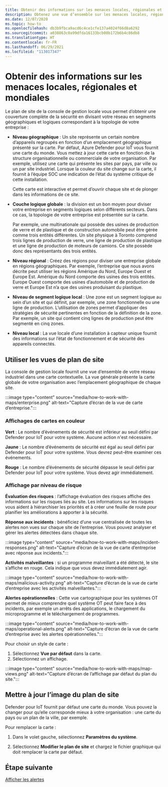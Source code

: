 ```yaml
---
title: Obtenir des informations sur les menaces locales, régionales et mondiales
description: Obtenez une vue d’ensemble sur les menaces locales, régionales et globales à l’aide du plan de site dans la console de gestion locale.
ms.date: 12/07/2020
ms.topic: how-to
ms.openlocfilehash: db3b9fbca9acd6c4ce1cfe137a4024f66d8a6292
ms.sourcegitcommit: a038863c0a99dfda16133bcb08b172b6b4c86db8
ms.translationtype: HT
ms.contentlocale: fr-FR
ms.lasthandoff: 06/29/2021
ms.locfileid: "113017347"
---
```

# <a name="gain-insight-into-global-regional-and-local-threats"></a>Obtenir des informations sur les menaces locales, régionales et mondiales

Le plan de site de la console de gestion locale vous permet d’obtenir une couverture complète de la sécurité en divisant votre réseau en segments géographiques et logiques correspondant à la topologie de votre entreprise :

- **Niveau géographique** : Un site représente un certain nombre d’appareils regroupés en fonction d’un emplacement géographique présenté sur la carte. Par défaut, Azure Defender pour IoT vous fournit une carte du monde. Vous mettez à jour cette carte en fonction de la structure organisationnelle ou commerciale de votre organisation. Par exemple, utilisez une carte qui présente les sites par pays, par ville ou un par site industriel. Lorsque la couleur du site change sur la carte, il fournit à l’équipe SOC une indication de l’état du système critique de cette installation.

  Cette carte est interactive et permet d’ouvrir chaque site et de plonger dans les informations de ce site.

- **Couche logique globale** : la division est un bon moyen pour diviser votre entreprise en segments logiques selon différents secteurs. Dans ce cas, la topologie de votre entreprise est présentée sur la carte.

  Par exemple, une multinationale qui possède des usines de production de verre et de plastique et de construction automobile peut être gérée comme trois entités différentes. Un site physique à Toronto comprend trois lignes de production de verre, une ligne de production de plastique et une ligne de production de moteurs de camions. Ce site possède donc des représentants des trois entités.

- **Niveau régional** : Créez des régions pour diviser une entreprise globale en régions géographiques. Par exemple, l’entreprise que nous avons décrite peut utiliser les régions Amérique du Nord, Europe Ouest et Europe Est. Amérique du Nord comporte des usines des trois entités. Europe Ouest comporte des usines d’automobile et de production de verre et Europe Est n’a que des usines produisant du plastique.

- **Niveau de segment logique local** : Une zone est un segment logique au sein d’un site et qui définit, par exemple, une zone fonctionnelle ou une ligne de production. L’utilisation de zones permet d’appliquer des stratégies de sécurité pertinentes en fonction de la définition de la zone. Par exemple, un site qui contient cinq lignes de production peut être segmenté en cinq zones.

- **Niveau local** : La vue locale d’une installation à capteur unique fournit des informations sur l’état de fonctionnement et de sécurité des appareils connectés.

## <a name="work-with-site-map-views"></a>Utiliser les vues de plan de site

La console de gestion locale fournit une vue d’ensemble de votre réseau industriel dans une carte contextuelle. La vue générale présente la carte globale de votre organisation avec l’emplacement géographique de chaque site.

:::image type="content" source="media/how-to-work-with-maps/enterprise.png" alt-text="Capture d’écran de la vue de carte d’entreprise.":::

### <a name="color-coded-map-views"></a>Affichages de cartes en couleur

**Vert** : Le nombre d’événements de sécurité est inférieur au seuil défini par Defender pour IoT pour votre système. Aucune action n'est nécessaire.

**Jaune** : Le nombre d’événements de sécurité est égal au seuil défini par Defender pour IoT pour votre système. Vous devrez peut-être examiner ces événements.  

**Rouge** : Le nombre d’événements de sécurité dépasse le seuil défini par Defender pour IoT pour votre système. Vous devez agir immédiatement.

### <a name="risk-level-map-views"></a>Affichage par niveau de risque

**Évaluation des risques** : l’affichage évaluation des risques affiche des informations sur les risques liés au site. Les informations sur les risques vous aident à hiérarchiser les priorités et à créer une feuille de route pour planifier les améliorations à apporter à la sécurité.

**Réponse aux incidents** : bénéficiez d’une vue centralisée de toutes les alertes non vues sur chaque site de l’entreprise. Vous pouvez analyser et gérer les alertes détectées dans chaque site.

:::image type="content" source="media/how-to-work-with-maps/incident-responses.png" alt-text="Capture d’écran de la vue de carte d’entreprise avec réponse aux incidents.":::

**Activités malveillantes** : si un programme malveillant a été détecté, le site s’affiche en rouge. Cela indique que vous devez immédiatement agir.

:::image type="content" source="media/how-to-work-with-maps/malicious-activity.png" alt-text="Capture d’écran de la vue de carte d’entreprise avec les activités malveillantes.":::

**Alertes opérationnelles** : Cette vue cartographique pour les systèmes OT permet de mieux comprendre quel système OT peut faire face à des incidents, par exemple un arrêts des applications, le chargement du microprogramme et le téléchargement de programmes.

:::image type="content" source="media/how-to-work-with-maps/operational-alerts.png" alt-text="Capture d’écran de la vue de carte d’entreprise avec les alertes opérationnelles.":::

Pour choisir un style de carte :

1. Sélectionnez **Vue par défaut** dans la carte.
2. Sélectionnez un affichage.

:::image type="content" source="media/how-to-work-with-maps/map-views.png" alt-text="Capture d’écran de l’affichage par défaut du plan du site.":::

## <a name="update-the-site-map-image"></a>Mettre à jour l’image du plan de site

Defender pour IoT fournit par défaut une carte du monde. Vous pouvez la changer pour qu’elle corresponde mieux à votre organisation : une carte du pays ou un plan de la ville, par exemple. 

Pour remplacer la carte :

1. Dans le volet gauche, sélectionnez **Paramètres du système**.

2. Sélectionnez **Modifier le plan de site** et chargez le fichier graphique qui doit remplacer la carte par défaut.

## <a name="next-step"></a>Étape suivante

[Afficher les alertes](how-to-view-alerts.md)
